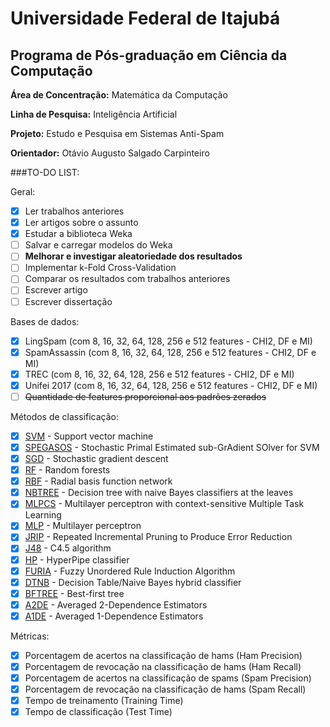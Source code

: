 # Universidade Federal de Itajubá
## Programa de Pós-graduação em Ciência da Computação

**Área de Concentração:** Matemática da Computação

**Linha de Pesquisa:** Inteligência Artificial

**Projeto:** Estudo e Pesquisa em Sistemas Anti-Spam

**Orientador:** Otávio Augusto Salgado Carpinteiro

###TO-DO LIST:

Geral:
- [x] Ler trabalhos anteriores
- [x] Ler artigos sobre o assunto
- [x] Estudar a biblioteca Weka
- [ ] Salvar e carregar modelos do Weka
- [ ] **Melhorar e investigar aleatoriedade dos resultados**
- [ ] Implementar k-Fold Cross-Validation
- [ ] Comparar os resultados com trabalhos anteriores
- [ ] Escrever artigo
- [ ] Escrever dissertação

Bases de dados:
- [x] LingSpam (com 8, 16, 32, 64, 128, 256 e 512 features - CHI2, DF e MI)
- [x] SpamAssassin (com 8, 16, 32, 64, 128, 256 e 512 features - CHI2, DF e MI)
- [x] TREC (com 8, 16, 32, 64, 128, 256 e 512 features - CHI2, DF e MI)
- [x] Unifei 2017 (com 8, 16, 32, 64, 128, 256 e 512 features - CHI2, DF e MI)
- [ ] ~~Quantidade de features proporcional aos padrões zerados~~

Métodos de classificação:
 - [x] [SVM](http://weka.sourceforge.net/doc.stable/weka/classifiers/functions/LibSVM.html) - Support vector machine
 - [x] [SPEGASOS](http://weka.sourceforge.net/doc.stable/weka/classifiers/functions/SPegasos.html) - Stochastic Primal Estimated sub-GrAdient SOlver for SVM
 - [x] [SGD](http://weka.sourceforge.net/doc.dev/weka/classifiers/functions/SGD.html) - Stochastic gradient descent
 - [x] [RF](http://weka.sourceforge.net/doc.dev/weka/classifiers/trees/RandomForest.html) - Random forests
 - [x] [RBF](http://weka.sourceforge.net/doc.packages/RBFNetwork/weka/classifiers/functions/RBFClassifier.html) - Radial basis function network
 - [x] [NBTREE](http://weka.sourceforge.net/doc.stable/weka/classifiers/trees/NBTree.html) - Decision tree with naive Bayes classifiers at the leaves
 - [x] [MLPCS](http://weka.sourceforge.net/doc.packages/multilayerPerceptronCS/weka/classifiers/functions/MultilayerPerceptronCS.html) - Multilayer perceptron with context-sensitive Multiple Task Learning
 - [x] [MLP](http://weka.sourceforge.net/doc.dev/weka/classifiers/functions/MultilayerPerceptron.html) - Multilayer perceptron
 - [x] [JRIP](http://weka.sourceforge.net/doc.stable/weka/classifiers/rules/JRip.html) - Repeated Incremental Pruning to Produce Error Reduction
 - [x] [J48](http://weka.sourceforge.net/doc.dev/weka/classifiers/trees/J48.html) - C4.5 algorithm
 - [x] [HP](http://weka.sourceforge.net/doc.packages/hyperPipes/weka/classifiers/misc/HyperPipes.html) - HyperPipe classifier
 - [x] [FURIA](http://weka.sourceforge.net/packageMetaData/fuzzyUnorderedRuleInduction/index.html) - Fuzzy Unordered Rule Induction Algorithm
 - [x] [DTNB](http://weka.sourceforge.net/doc.stable/weka/classifiers/rules/DTNB.html) - Decision Table/Naive Bayes hybrid classifier
 - [x] [BFTREE](http://weka.sourceforge.net/doc.packages/bestFirstTree/weka/classifiers/trees/BFTree.html) - Best-first tree
 - [x] [A2DE](http://weka.sourceforge.net/packageMetaData/AnDE/index.html) - Averaged 2-Dependence Estimators
 - [x] [A1DE](http://weka.sourceforge.net/packageMetaData/AnDE/index.html) - Averaged 1-Dependence Estimators

Métricas:
- [x] Porcentagem de acertos na classificação de hams (Ham Precision)
- [x] Porcentagem de revocação na classificação de hams (Ham Recall)
- [x] Porcentagem de acertos na classificação de spams (Spam Precision)
- [x] Porcentagem de revocação na classificação de hams (Spam Recall)
- [x] Tempo de treinamento (Training Time)
- [x] Tempo de classificação (Test Time)
